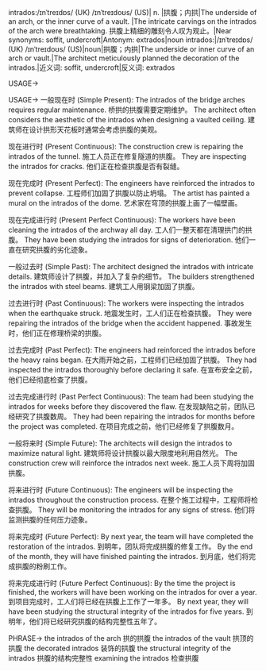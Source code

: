 intrados:/ɪnˈtreɪdɒs/ (UK) /ɪnˈtreɪdoʊs/ (US)| n. |拱腹；内拱|The underside of an arch, or the inner curve of a vault. |The intricate carvings on the intrados of the arch were breathtaking.  拱腹上精细的雕刻令人叹为观止。|Near synonyms: soffit, undercroft|Antonym: extrados|noun
intrados:|/ɪnˈtreɪdɒs/ (UK) /ɪnˈtreɪdoʊs/ (US)|noun|拱腹；内拱|The underside or inner curve of an arch or vault.|The architect meticulously planned the decoration of the intrados.|近义词: soffit, undercroft|反义词: extrados


USAGE->

USAGE->
一般现在时 (Simple Present):
The intrados of the bridge arches requires regular maintenance.  桥拱的拱腹需要定期维护。
The architect often considers the aesthetic of the intrados when designing a vaulted ceiling. 建筑师在设计拱形天花板时通常会考虑拱腹的美观。

现在进行时 (Present Continuous):
The construction crew is repairing the intrados of the tunnel. 施工人员正在修复隧道的拱腹。
They are inspecting the intrados for cracks.  他们正在检查拱腹是否有裂缝。

现在完成时 (Present Perfect):
The engineers have reinforced the intrados to prevent collapse. 工程师们加固了拱腹以防止坍塌。
The artist has painted a mural on the intrados of the dome.  艺术家在穹顶的拱腹上画了一幅壁画。

现在完成进行时 (Present Perfect Continuous):
The workers have been cleaning the intrados of the archway all day. 工人们一整天都在清理拱门的拱腹。
They have been studying the intrados for signs of deterioration. 他们一直在研究拱腹的劣化迹象。


一般过去时 (Simple Past):
The architect designed the intrados with intricate details. 建筑师设计了拱腹，并加入了复杂的细节。
The builders strengthened the intrados with steel beams.  建筑工人用钢梁加固了拱腹。

过去进行时 (Past Continuous):
The workers were inspecting the intrados when the earthquake struck.  地震发生时，工人们正在检查拱腹。
They were repairing the intrados of the bridge when the accident happened. 事故发生时，他们正在修理桥梁的拱腹。


过去完成时 (Past Perfect):
The engineers had reinforced the intrados before the heavy rains began.  在大雨开始之前，工程师们已经加固了拱腹。
They had inspected the intrados thoroughly before declaring it safe.  在宣布安全之前，他们已经彻底检查了拱腹。

过去完成进行时 (Past Perfect Continuous):
The team had been studying the intrados for weeks before they discovered the flaw.  在发现缺陷之前，团队已经研究了拱腹数周。
They had been repairing the intrados for months before the project was completed.  在项目完成之前，他们已经修复了拱腹数月。


一般将来时 (Simple Future):
The architects will design the intrados to maximize natural light. 建筑师将设计拱腹以最大限度地利用自然光。
The construction crew will reinforce the intrados next week.  施工人员下周将加固拱腹。

将来进行时 (Future Continuous):
The engineers will be inspecting the intrados throughout the construction process. 在整个施工过程中，工程师将检查拱腹。
They will be monitoring the intrados for any signs of stress. 他们将监测拱腹的任何压力迹象。


将来完成时 (Future Perfect):
By next year, the team will have completed the restoration of the intrados. 到明年，团队将完成拱腹的修复工作。
By the end of the month, they will have finished painting the intrados. 到月底，他们将完成拱腹的粉刷工作。


将来完成进行时 (Future Perfect Continuous):
By the time the project is finished, the workers will have been working on the intrados for over a year. 到项目完成时，工人们将已经在拱腹上工作了一年多。
By next year, they will have been studying the structural integrity of the intrados for five years. 到明年，他们将已经研究拱腹的结构完整性五年了。


PHRASE->
the intrados of the arch  拱的拱腹
the intrados of the vault  拱顶的拱腹
the decorated intrados  装饰的拱腹
the structural integrity of the intrados  拱腹的结构完整性
examining the intrados  检查拱腹

